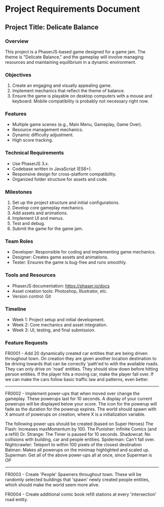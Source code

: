 # Project Requirements Document

## Project Title: Delicate Balance

### Overview
This project is a PhaserJS-based game designed for a game jam. The theme is "Delicate Balance," and the gameplay will involve managing resources and maintaining equilibrium in a dynamic environment.

### Objectives
1. Create an engaging and visually appealing game.
2. Implement mechanics that reflect the theme of balance.
3. Ensure the game is playable on desktop computers with a mouse and keyboard.  Mobile compatibility is probably not necessary right now.

### Features
- Multiple game scenes (e.g., Main Menu, Gameplay, Game Over).
- Resource management mechanics.
- Dynamic difficulty adjustment.
- High score tracking.

### Technical Requirements
- Use PhaserJS 3.x.
- Codebase written in JavaScript (ES6+).
- Responsive design for cross-platform compatibility.
- Organized folder structure for assets and code.

### Milestones
1. Set up the project structure and initial configurations.
2. Develop core gameplay mechanics.
3. Add assets and animations.
4. Implement UI and menus.
5. Test and debug.
6. Submit the game for the game jam.

### Team Roles
- Developer: Responsible for coding and implementing game mechanics.
- Designer: Creates game assets and animations.
- Tester: Ensures the game is bug-free and runs smoothly.

### Tools and Resources
- PhaserJS documentation: https://phaser.io/docs
- Asset creation tools: Photoshop, Illustrator, etc.
- Version control: Git

### Timeline
- Week 1: Project setup and initial development.
- Week 2: Core mechanics and asset integration.
- Week 3: UI, testing, and final submission.


### Feature Requests
FR0001 - Add 20 dynamically created car entities that are being driven throughout town. On creation they are given another location destination to be driving towards that can be correctly 'path'ed to with the available roads.  They can only drive on 'road' entities.  They should slow down before hitting person entities.  If the player hits a moving car, make the player fall over.  If we can make the cars follow basic traffic law and patterns, even better.

-----------------------------

FR0002 - Implement power-ups that when moved over change the gameplay. These powerups last for 10 seconds. A display of your current powerups will be displayed below your score. The icon for the powerup will fade as the duration for the powerup expires. The world should spawn with X amount of powerups on creation, where X is a initialization variable.  

The following power ups should be created (based on Super Heroes)
The Flash:  Increases maxMomentum by 100.
The Punisher: Infinite Comics (and a refill)
Dr. Strange: The Timer is paused for 10 seconds.
Shadowcat: No collisions with building, car and people entities.
Spiderman: Can't fall over.
Nightcrawler: Teleport to within 100 pixels of the closest destination
Batman: Makes all powerups on the minimap highlighted and scaled up.
Superman: Get all of the above power-ups all at once, since Superman is OP

-----------------------------

FR0003 - Create 'People' Spawners throughout town.  These will be randomly selected buildings that 'spawn' newly created people entities, which should make the world seem more alive.

FR0004 - Create additional comic book refill stations at every 'intersection' road entity.